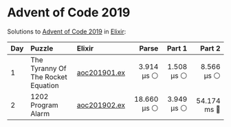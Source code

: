 # Advent of Code 2019

Solutions to [Advent of Code 2019](https://adventofcode.com/2019/) in [Elixir](https://elixir-lang.org/):

| Day  | Puzzle                             | Elixir                                                             |       Parse |     Part 1 |      Part 2 |
| :--- | :--------------------------------- | :----------------------------------------------------------------- | ----------: | ---------: | ----------: |
| 1    | The Tyranny Of The Rocket Equation | [aoc201901.ex](01_the_tyranny_of_the_rocket_equation/aoc201901.ex) |  3.914 µs ⚪️ | 1.508 µs ⚪️ |  8.566 µs ⚪️ |
| 2    | 1202 Program Alarm                 | [aoc201902.ex](02_1202_program_alarm/aoc201902.ex)                 | 18.660 µs ⚪️ | 3.949 µs ⚪️ | 54.174 ms 🔵 |
